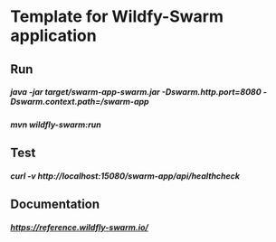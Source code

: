 # Template for Wildfy-Swarm application
## Run
##### java -jar target/swarm-app-swarm.jar -Dswarm.http.port=8080 -Dswarm.context.path=/swarm-app
##### mvn wildfly-swarm:run
## Test
##### curl -v http://localhost:15080/swarm-app/api/healthcheck

##  Documentation
##### https://reference.wildfly-swarm.io/


